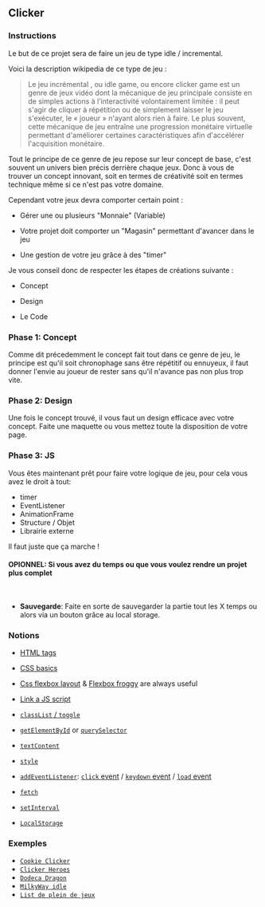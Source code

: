 ## Clicker

### Instructions

Le but de ce projet sera de faire un jeu de type idle / incremental.

Voici la description wikipedia de ce type de jeu :

> Le jeu incrémental , ou idle game, ou encore clicker game est un genre de jeux vidéo dont la mécanique de jeu principale consiste en de simples actions à l’interactivité volontairement limitée : il peut s'agir de cliquer à répétition ou de simplement laisser le jeu s'exécuter, le « joueur » n'ayant alors rien à faire. Le plus souvent, cette mécanique de jeu entraîne une progression monétaire virtuelle permettant d'améliorer certaines caractéristiques afin d'accélérer l'acquisition monétaire.

Tout le principe de ce genre de jeu repose sur leur concept de base, c'est souvent un univers bien précis derrière chaque jeux. Donc à vous de trouver un concept innovant, soit en termes de créativité soit en termes technique même si ce n'est pas votre domaine.

Cependant votre jeux devra comporter certain point :

-   Gérer une ou plusieurs "Monnaie" (Variable)
    
-   Votre projet doit comporter un "Magasin" permettant d'avancer dans le jeu
    
-   Une gestion de votre jeu grâce à des "timer"
    

Je vous conseil donc de respecter les étapes de créations suivante :

- Concept
    
- Design
    
- Le Code
    

### Phase 1: Concept

Comme dit précedemment le concept fait tout dans ce genre de jeu, le principe est qu'il soit chronophage sans être répétitif ou ennuyeux, il faut donner l'envie au joueur de rester sans qu'il n'avance pas non plus trop vite.

### Phase 2: Design

Une fois le concept trouvé, il vous faut un design efficace avec votre concept.
Faite une maquette ou vous mettez toute la disposition de votre page.

### Phase 3: JS

Vous êtes maintenant prêt pour faire votre logique de jeu, pour cela vous avez le droit à tout:

- timer
- EventListener
- AnimationFrame
- Structure / Objet
- Librairie externe

Il faut juste que ça marche !
<br>

#### **OPIONNEL**: Si vous avez du temps ou que vous voulez rendre un projet plus complet

<br>

-   **Sauvegarde**: Faite en sorte de sauvegarder la partie tout les X temps ou alors via un bouton grâce au local storage.


### Notions

-   [HTML tags](https://developer.mozilla.org/en-US/docs/Web/HTML/Element)
    
-   [CSS basics](https://developer.mozilla.org/en-US/docs/Learn/Getting_started_with_the_web/CSS_basics)
    
-   [Css flexbox layout](https://developer.mozilla.org/en-US/docs/Web/CSS/CSS_Flexible_Box_Layout/Basic_Concepts_of_Flexbox) & [Flexbox froggy](https://flexboxfroggy.com/) are always useful
    
-   [Link a JS script](https://developer.mozilla.org/en-US/docs/Web/HTML/Element/script)
    
-   [`classList` / `toggle`](https://css-tricks.com/snippets/javascript/the-classlist-api/)
    
-   [`getElementById`](https://developer.mozilla.org/en-US/docs/Web/API/Document/getElementById) or [`querySelector`](https://developer.mozilla.org/en-US/docs/Web/API/Element/querySelector)
    
-   [`textContent`](https://developer.mozilla.org/en-US/docs/Web/API/Node/textContent)
    
-   [`style`](https://developer.mozilla.org/en-US/docs/Web/API/ElementCSSInlineStyle/style)
    
-   [`addEventListener`](https://developer.mozilla.org/en-US/docs/Web/API/EventTarget/addEventListener): [`click` event](https://developer.mozilla.org/en-US/docs/Web/API/Element/click_event) / [`keydown` event](https://developer.mozilla.org/en-US/docs/Web/API/Element/keydown_event) / [`load` event](https://developer.mozilla.org/en-US/docs/Web/API/Window/load_event)
    
-   [`fetch`](https://developer.mozilla.org/en-US/docs/Web/API/Fetch_API/Using_Fetch)
    
-   [`setInterval`](https://developer.mozilla.org/en-US/docs/Web/API/WindowOrWorkerGlobalScope/setInterval)

- [`LocalStorage`](https://developer.mozilla.org/en-US/docs/Web/API/Window/localStorage)
    
### Exemples

- [`Cookie Clicker`](https://orteil.dashnet.org/cookieclicker/)
- [`Clicker Heroes`](https://www.clickerheroes.com/play.html)
- [`Dodeca Dragon`](https://demonins-item-shop.demonin.repl.co/games/dodecaDragons/)
- [`MilkyWay idle`](https://www.milkywayidle.com)
- [`List de plein de jeux`](https://www.reddit.com/r/incremental_games/wiki/list_of_incremental_games/)